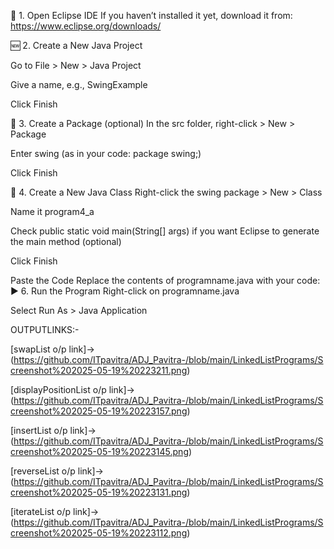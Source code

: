 🔧 1. Open Eclipse IDE If you haven’t installed it yet, download it from: https://www.eclipse.org/downloads/

🆕 2. Create a New Java Project

Go to File > New > Java Project

Give a name, e.g., SwingExample

Click Finish

📁 3. Create a Package (optional) In the src folder, right-click > New > Package

Enter swing (as in your code: package swing;)

Click Finish

📄 4. Create a New Java Class Right-click the swing package > New > Class

Name it program4_a

Check public static void main(String[] args) if you want Eclipse to generate the main method (optional)

Click Finish

Paste the Code Replace the contents of programname.java with your code:
▶️ 6. Run the Program Right-click on programname.java

Select Run As > Java Application

OUTPUTLINKS:-

[swapList o/p link]->(https://github.com/ITpavitra/ADJ_Pavitra-/blob/main/LinkedListPrograms/Screenshot%202025-05-19%20223211.png)

[displayPositionList o/p link]->(https://github.com/ITpavitra/ADJ_Pavitra-/blob/main/LinkedListPrograms/Screenshot%202025-05-19%20223157.png)

[insertList o/p link]->(https://github.com/ITpavitra/ADJ_Pavitra-/blob/main/LinkedListPrograms/Screenshot%202025-05-19%20223145.png)

[reverseList o/p link]->(https://github.com/ITpavitra/ADJ_Pavitra-/blob/main/LinkedListPrograms/Screenshot%202025-05-19%20223131.png)

[iterateList o/p link]->(https://github.com/ITpavitra/ADJ_Pavitra-/blob/main/LinkedListPrograms/Screenshot%202025-05-19%20223112.png)
